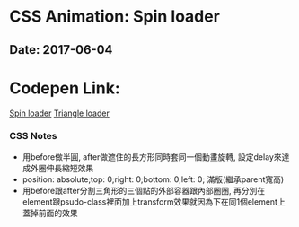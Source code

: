 # CSS Animation: Spin loader
## Date: 2017-06-04

# Codepen Link:
[Spin loader](https://codepen.io/arcobalenoi27/pen/dRyqwB)
[Triangle loader](https://codepen.io/arcobalenoi27/pen/mwyWWg)

### CSS Notes
+ 用before做半圓, after做遮住的長方形同時套同一個動畫旋轉, 設定delay來達成外圈伸長縮短效果
+ position: absolute;top: 0;right: 0;bottom: 0;left: 0; 滿版(繼承parent寬高)
+ 用before跟after分割三角形的三個點的外部容器跟內部圈圈, 再分別在element跟psudo-class裡面加上transform效果就因為下在同1個element上蓋掉前面的效果




